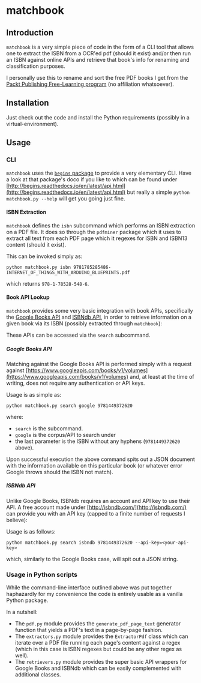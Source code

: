 # matchbook

## Introduction

`matchbook` is a very simple piece of code in the form of a CLI tool that allows one to extract the ISBN from a OCR'ed pdf (should it exist) and/or then run an ISBN against online APIs and retrieve that book's info for renaming and classification purposes.
 
I personally use this to rename and sort the free PDF books I get from the [Packt Publishing Free-Learning program](https://www.packtpub.com/packt/offers/free-learning) (no affiliation whatsoever).

## Installation

Just check out the code and install the Python requirements (possibly in a virtual-environment).

## Usage

### CLI

`matchbook` uses the [`begins` package](https://pypi.python.org/pypi/begins) to provide a very elementary CLI. Have a look at that package's doco if you like to which can be found under [http://begins.readthedocs.io/en/latest/api.html](http://begins.readthedocs.io/en/latest/api.html) but really a simple `python matchbook.py --help` will get you going just fine.

#### ISBN Extraction

`matchbook` defines the `isbn` subcommand which performs an ISBN extraction on a PDF file. It does so through the `pdfminer` package which it uses to extract all text from each PDF page which it regexes for ISBN and ISBN13 content (should it exist).

This can be invoked simply as:

    python matchbook.py isbn 9781785285486-INTERNET_OF_THINGS_WITH_ARDUINO_BLUEPRINTS.pdf

which returns `978-1-78528-548-6`.

#### Book API Lookup

`matchbook` provides some very basic integration with book APIs, specifically the [Google Books API](https://developers.google.com/books/) and [ISBNdb API](http://isbndb.com/api/v2/docs), in order to retrieve information on a given book via its ISBN (possibly extracted through `matchbook`): 

These APIs can be accessed via the `search` subcommand.

##### Google Books API

Matching against the Google Books API is performed simply with a request against [https://www.googleapis.com/books/v1/volumes](https://www.googleapis.com/books/v1/volumes) and, at least at the time of writing, does not require any authentication or API keys.

Usage is as simple as:

    python matchbook.py search google 9781449372620

where:

- `search` is the subcommand.
- `google` is the corpus/API to search under
- the last parameter is the ISBN without any hyphens (`9781449372620` above).

Upon successful execution the above command spits out a JSON document with the information available on this particular book (or whatever error Google throws should the ISBN not match).

##### ISBNdb API

Unlike Google Books, ISBNdb requires an account and API key to use their API. A free account made under [http://isbndb.com/](http://isbndb.com/) can provide you with an API key (capped to a finite number of requests I believe):
 
Usage is as follows:

    python matchbook.py search isbndb 9781449372620 --api-key=<your-api-key>

which, similarly to the Google Books case, will spit out a JSON string.

### Usage in Python scripts

While the command-line interface outlined above was put together haphazardly for my convenience the code is entirely usable as a vanilla Python package. 
 
In a nutshell:

- The `pdf.py` module provides the `generate_pdf_page_text` generator function that yields a PDF's text in a page-by-page fashion.
- The `extractors.py` module provides the `ExtractorPdf` class which can iterate over a PDF file running each page's content against a regex (which in this case is ISBN regexes but could be any other regex as well).
- The `retrievers.py` module provides the super basic API wrappers for Google Books and ISBNdb which can be easily complemented with additional classes.
